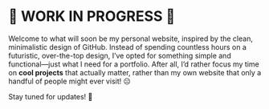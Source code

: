 # 🚧 WORK IN PROGRESS 🚧

Welcome to what will soon be my personal website, inspired by the clean, minimalistic design of GitHub. Instead of spending countless hours on a futuristic, over-the-top design, I’ve opted for something simple and functional—just what I need for a portfolio. After all, I’d rather focus my time on **cool projects** that actually matter, rather than my own website that only a handful of people might ever visit! ☹️

Stay tuned for updates! 🚀
